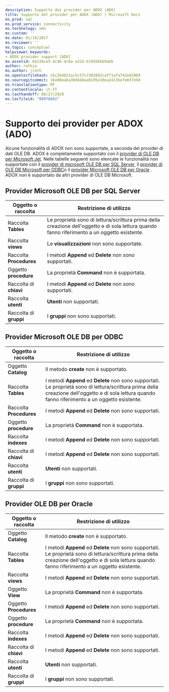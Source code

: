 ```yaml
---
description: Supporto dei provider per ADOX (ADO)
title: Supporto del provider per ADOX (ADO) | Microsoft Docs
ms.prod: sql
ms.prod_service: connectivity
ms.technology: ado
ms.custom: ''
ms.date: 01/19/2017
ms.reviewer: ''
ms.topic: conceptual
helpviewer_keywords:
- ADOX provider support [ADO]
ms.assetid: 64234ce5-dc46-4c8a-a316-61956b6b9abb
author: rothja
ms.author: jroth
ms.openlocfilehash: cbc2b4821ac5c57c2302892caff1afa742e829b9
ms.sourcegitcommit: 18a98ea6a30d448aa6195e10ea2413be7e837e94
ms.translationtype: MT
ms.contentlocale: it-IT
ms.lasthandoff: 08/27/2020
ms.locfileid: "88978692"
---
```

# <a name="provider-support-for-adox-ado"></a>Supporto dei provider per ADOX (ADO)
Alcune funzionalità di ADOX non sono supportate, a seconda del provider di dati OLE DB. ADOX è completamente supportato con il [provider di OLE DB per Microsoft Jet](../appendixes/microsoft-ole-db-provider-for-microsoft-jet.md). Nelle tabelle seguenti sono elencate le funzionalità non supportate con il [provider di microsoft OLE DB per SQL Server](../appendixes/microsoft-ole-db-provider-for-sql-server.md), il [provider di OLE DB Microsoft per ODBC](../appendixes/microsoft-ole-db-provider-for-odbc.md)o il [provider Microsoft OLE DB per Oracle](../appendixes/microsoft-ole-db-provider-for-oracle.md) . ADOX non è supportato da altri provider di OLE DB Microsoft.  
  
## <a name="microsoft-ole-db-provider-for-sql-server"></a>Provider Microsoft OLE DB per SQL Server  
  
|Oggetto o raccolta|Restrizione di utilizzo|  
|--------------------------|-----------------------|  
|Raccolta **Tables**|Le proprietà sono di lettura/scrittura prima della creazione dell'oggetto e di sola lettura quando fanno riferimento a un oggetto esistente.|  
|Raccolta **views**|Le **visualizzazioni** non sono supportate.|  
|Raccolta **Procedures**|I metodi **Append** ed **Delete** non sono supportati.|  
|Oggetto **procedure**|La proprietà **Command** non è supportata.|  
|Raccolta di **chiavi**|I metodi **Append** ed **Delete** non sono supportati.|  
|Raccolta **utenti**|**Utenti** non supportati.|  
|Raccolta di **gruppi**|I **gruppi** non sono supportati.|  
  
## <a name="microsoft-ole-db-provider-for-odbc"></a>Provider Microsoft OLE DB per ODBC  
  
|Oggetto o raccolta|Restrizione di utilizzo|  
|--------------------------|-----------------------|  
|Oggetto **Catalog**|Il metodo **create** non è supportato.|  
|Raccolta **Tables**|I metodi **Append** ed **Delete** non sono supportati. Le proprietà sono di lettura/scrittura prima della creazione dell'oggetto e di sola lettura quando fanno riferimento a un oggetto esistente.|  
|Raccolta **Procedures**|I metodi **Append** ed **Delete** non sono supportati.|  
|Oggetto **procedure**|La proprietà **Command** non è supportata.|  
|Raccolta **indexes**|I metodi **Append** ed **Delete** non sono supportati.|  
|Raccolta di **chiavi**|I metodi **Append** ed **Delete** non sono supportati.|  
|Raccolta **utenti**|**Utenti** non supportati.|  
|Raccolta di **gruppi**|I **gruppi** non sono supportati.|  
  
## <a name="microsoft-ole-db-provider-for-oracle"></a>Provider OLE DB per Oracle  
  
|Oggetto o raccolta|Restrizione di utilizzo|  
|--------------------------|-----------------------|  
|Oggetto **Catalog**|Il metodo **create** non è supportato.|  
|Raccolta **Tables**|I metodi **Append** ed **Delete** non sono supportati. Le proprietà sono di lettura/scrittura prima della creazione dell'oggetto e di sola lettura quando fanno riferimento a un oggetto esistente.|  
|Raccolta **views**|I metodi **Append** ed **Delete** non sono supportati.|  
|Oggetto **View**|La proprietà **Command** non è supportata.|  
|Oggetto **Procedures**|I metodi **Append** ed **Delete** non sono supportati.|  
|Oggetto **procedure**|La proprietà **Command** non è supportata.|  
|Raccolta **indexes**|I metodi **Append** ed **Delete** non sono supportati.|  
|Raccolta di **chiavi**|I metodi **Append** ed **Delete** non sono supportati.|  
|Raccolta **utenti**|**Utenti** non supportati.|  
|Raccolta di **gruppi**|I **gruppi** non sono supportati.|
